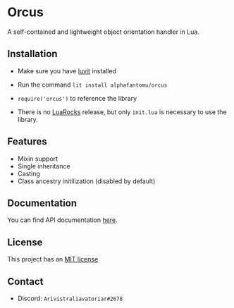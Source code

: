 # Orcus
A self-contained and lightweight object orientation handler in Lua.

## Installation
- Make sure you have [luvit](https://luvit.io/install.html) installed
- Run the command `lit install alphafantomu/orcus`
- `require('orcus')` to reference the library

- There is no [LuaRocks](https://luarocks.org/) release, but only `init.lua` is necessary to use the library.

## Features
- Mixin support
- Single inheritance
- Casting
- Class ancestry initilization (disabled by default)

## Documentation
You can find API documentation [here](https://github.com/alphafantomu/orcus/wiki).

## License
This project has an [MIT license](/LICENSE)

## Contact
- Discord: `Arivistraliavatoriar#2678`